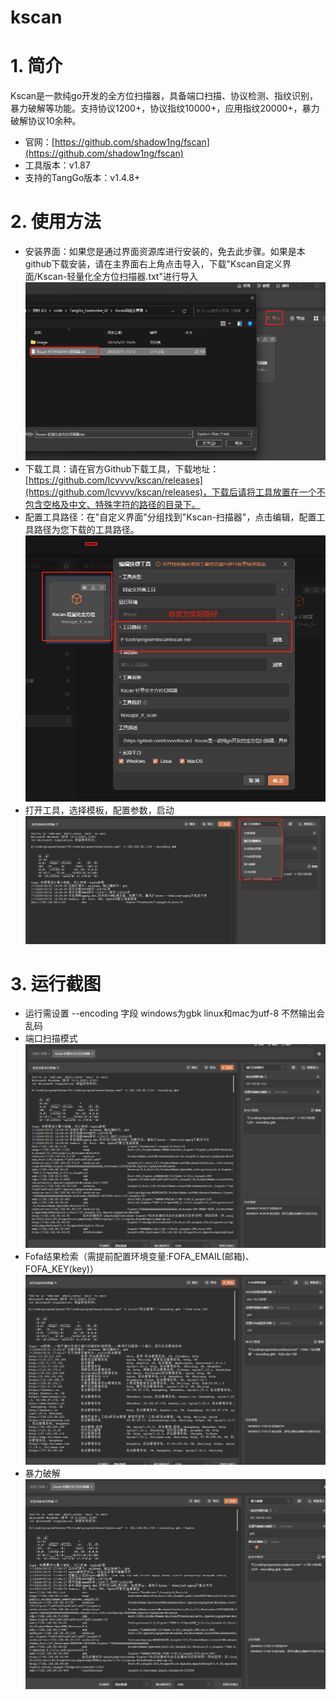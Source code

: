 # kscan

# 1. 简介
Kscan是一款纯go开发的全方位扫描器，具备端口扫描、协议检测、指纹识别，暴力破解等功能。支持协议1200+，协议指纹10000+，应用指纹20000+，暴力破解协议10余种。
- 官网：[https://github.com/shadow1ng/fscan](https://github.com/shadow1ng/fscan)
- 工具版本：v1.87
- 支持的TangGo版本：v1.4.8+
# 2. 使用方法
- 安装界面：如果您是通过界面资源库进行安装的，免去此步骤。如果是本github下载安装，请在主界面右上角点击导入，下载"Kscan自定义界面/Kscan-轻量化全方位扫描器.txt"进行导入
  ![import.png](image/import.png)
- 下载工具：请在官方Github下载工具，下载地址：[https://github.com/lcvvvv/kscan/releases](https://github.com/lcvvvv/kscan/releases)，下载后请将工具放置在一个不包含空格及中文、特殊字符的路径的目录下。
- 配置工具路径：在"自定义界面"分组找到"Kscan-扫描器"，点击编辑，配置工具路径为您下载的工具路径。
  ![update.png](image/update.png)
- 打开工具，选择模板，配置参数，启动
  ![switch.png](image/switch.png)
# 3. 运行截图
- 运行需设置  --encoding 字段 windows为gbk  linux和mac为utf-8 不然输出会乱码
- 端口扫描模式
  ![base.png](image/port.png)
- Fofa结果检索（需提前配置环境变量:FOFA_EMAIL(邮箱)、FOFA_KEY(key)）
  ![fofa_serch.png](image/fofa_serch.png)
- 暴力破解
 ![blpj.png](image/blpj.png)
